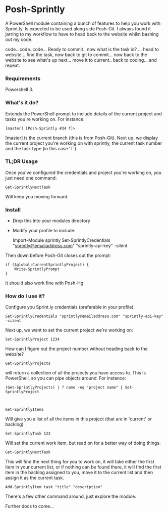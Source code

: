 # Posh-Sprintly

A PowerShell module containing a bunch of features to help you work with Sprint.ly. Is expected to be used along side Posh-Git. I always found it jarring to my workflow to have to head back to the website whilst bashing out my code.

code...code..code... Ready to commit.. now what is the task id? ... head to website... find the task, now back to git to commit... now back to the website to see what's up next... move it to current.. back to coding... and repeat.


### Requirements

Powershell 3.

### What's it do?

Extends the PowerShell prompt to include details of the current project and tasks you're working on. For instance:

    [master] [Posh-Sprintly #34 T]>

[master] is the current branch (this is from Posh-Git). Next up, we display the current project you're working on with sprintly, the current task number and the task type (in this case 'T').

### TL;DR Usage

Once you've configured the credentials and project you're working on, you just need one command:

    Get-SprintlyNextTask

Will keep you moving forward.

### Install

* Drop this into your modules directory

* Modify your profile to include:

    Import-Module sprintly
    Set-SprintlyCredentials "sprintly@emailaddress.com" "sprintly-api-key" -silent

Then down before Posh-Git closes out the prompt:


    if ($global:CurrentSprintlyProject) {
        Write-SprintlyPrompt
    }


It should also work fine with Posh-Hg

### How do I use it?

Configure you Sprint.ly credentials (preferable in your profile):

    Set-SprintlyCredentials "sprintly@emailaddress.com" "sprintly-api-key" -silent

Next up, we want to set the current project we're working on:

    Set-SprintlyProject 1234

How can I figure out the project number without heading back to the website?

    Get-SprintlyProjects 

will return a collection of all the projects you have access to. This is PowerShell, so you can pipe objects around. For instance:

    (Get-SprintlyProjects) | ? name -eq "project name" | Set-SprintlyProject

 

    Get-SprintlyItems

Will give you a list of all the items in this project (that are in 'current' or backlog)

    Set-SprintlyTask 123

Will set the current work item, but read on for a better way of doing things.

    Get-SprintlyNextTask

This will find the next thing for you to work on, it will take either the first item in your current list, or if nothing can be found there, it will find the first item in the backlog assigned to you, move it to the current list and then assign it as the current task.

    Add-SprintlyItem task "title" "description"

There's a few other command around, just explore the module.

Further docs to come...